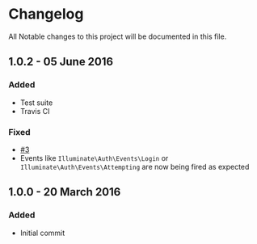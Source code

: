 # Changelog
All Notable changes to this project will be documented in this file.

## 1.0.2 - 05 June 2016
### Added
- Test suite
- Travis CI

### Fixed
- [#3](https://github.com/arubacao/http-basic-auth-guard/issues/3)
- Events like `Illuminate\Auth\Events\Login` or `Illuminate\Auth\Events\Attempting` are now being fired as expected

## 1.0.0 - 20 March 2016
### Added
- Initial commit
